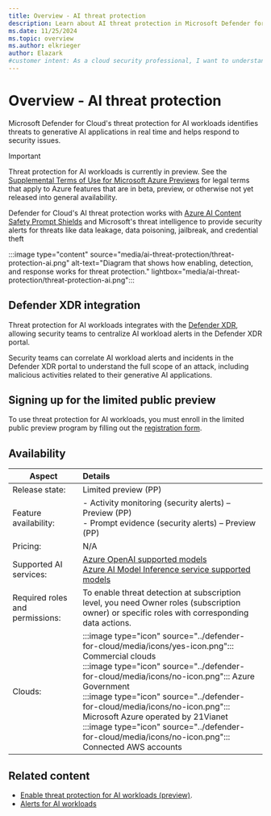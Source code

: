 ```yaml
---
title: Overview - AI threat protection
description: Learn about AI threat protection in Microsoft Defender for Cloud and how it protects your resources from AI threats.
ms.date: 11/25/2024
ms.topic: overview
ms.author: elkrieger
author: Elazark
#customer intent: As a cloud security professional, I want to understand how to secure my generative AI resources using Defender for Cloud's AI security posture management capabilities.
---
```


# Overview - AI threat protection

Microsoft Defender for Cloud's threat protection for AI workloads identifies threats to generative AI applications in real time and helps respond to security issues.

> [!IMPORTANT]
> Threat protection for AI workloads is currently in preview.
> See the [Supplemental Terms of Use for Microsoft Azure Previews](https://azure.microsoft.com/support/legal/preview-supplemental-terms/) for legal terms that apply to Azure features that are in beta, preview, or otherwise not yet released into general availability.

Defender for Cloud's AI threat protection works with [Azure AI Content Safety Prompt Shields](/azure/ai-services/content-safety/concepts/jailbreak-detection) and Microsoft's threat intelligence to provide security alerts for threats like data leakage, data poisoning, jailbreak, and credential theft

:::image type="content" source="media/ai-threat-protection/threat-protection-ai.png" alt-text="Diagram that shows how enabling, detection, and response works for threat protection." lightbox="media/ai-threat-protection/threat-protection-ai.png":::

## Defender XDR integration

Threat protection for AI workloads integrates with the [Defender XDR](concept-integration-365.md), allowing security teams to centralize AI workload alerts in the Defender XDR portal.

Security teams can correlate AI workload alerts and incidents in the Defender XDR portal to understand the full scope of an attack, including malicious activities related to their generative AI applications.

## Signing up for the limited public preview

To use threat protection for AI workloads, you must enroll in the limited public preview program by filling out the [registration form](https://aka.ms/D4AI/PublicPreviewAccess).

## Availability

|Aspect|Details|
|----|:----|
|Release state:| Limited preview (PP)|
|Feature availability:|- Activity monitoring (security alerts) – Preview (PP) <br>- Prompt evidence (security alerts) – Preview (PP) |
|Pricing:|N/A|
|Supported AI services:| [Azure OpenAI supported models](/azure/ai-services/openai/overview) <br> [Azure AI Model Inference service supported models](/azure/ai-studio/ai-services/model-inference) |
|Required roles and permissions:|To enable threat detection at subscription level, you need Owner roles (subscription owner) or specific roles with corresponding data actions.|
|Clouds:|:::image type="icon" source="../defender-for-cloud/media/icons/yes-icon.png"::: Commercial clouds <br>:::image type="icon" source="../defender-for-cloud/media/icons/no-icon.png"::: Azure Government <br>:::image type="icon" source="../defender-for-cloud/media/icons/no-icon.png"::: Microsoft Azure operated by 21Vianet <br>:::image type="icon" source="../defender-for-cloud/media/icons/no-icon.png"::: Connected AWS accounts|

## Related content

- [Enable threat protection for AI workloads (preview)](ai-onboarding.md).
- [Alerts for AI workloads](alerts-ai-workloads.md)
